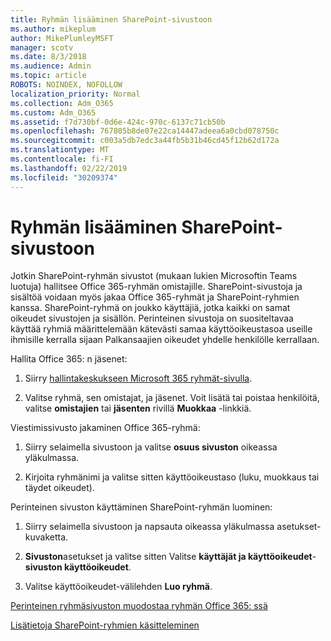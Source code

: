 ```yaml
---
title: Ryhmän lisääminen SharePoint-sivustoon
ms.author: mikeplum
author: MikePlumleyMSFT
manager: scotv
ms.date: 8/3/2018
ms.audience: Admin
ms.topic: article
ROBOTS: NOINDEX, NOFOLLOW
localization_priority: Normal
ms.collection: Adm_O365
ms.custom: Adm_O365
ms.assetid: f7d730bf-0d6e-424c-970c-6137c71cb50b
ms.openlocfilehash: 767805b8de07e22ca14447adeea6a0cbd078750c
ms.sourcegitcommit: c003a5db7edc3a44fb5b31b46cd45f12b62d172a
ms.translationtype: MT
ms.contentlocale: fi-FI
ms.lasthandoff: 02/22/2019
ms.locfileid: "30209374"
---
```

# <a name="add-a-group-to-a-sharepoint-site"></a>Ryhmän lisääminen SharePoint-sivustoon

Jotkin SharePoint-ryhmän sivustot (mukaan lukien Microsoftin Teams luotuja) hallitsee Office 365-ryhmän omistajille. SharePoint-sivustoja ja sisältöä voidaan myös jakaa Office 365-ryhmät ja SharePoint-ryhmien kanssa. SharePoint-ryhmä on joukko käyttäjiä, jotka kaikki on samat oikeudet sivustojen ja sisällön. Perinteinen sivustoja on suositeltavaa käyttää ryhmiä määrittelemään kätevästi samaa käyttöoikeustasoa useille ihmisille kerralla sijaan Palkansaajien oikeudet yhdelle henkilölle kerrallaan.
  
Hallita Office 365: n jäsenet:
  
1. Siirry [hallintakeskukseen Microsoft 365 ryhmät-sivulla](https://portal.office.com/adminportal/home#/groups).
    
2. Valitse ryhmä, sen omistajat, ja jäsenet. Voit lisätä tai poistaa henkilöitä, valitse **omistajien** tai **jäsenten** rivillä **Muokkaa** -linkkiä. 
    
Viestimissivusto jakaminen Office 365-ryhmä:
  
1. Siirry selaimella sivustoon ja valitse **osuus sivuston** oikeassa yläkulmassa. 
    
2. Kirjoita ryhmänimi ja valitse sitten käyttöoikeustaso (luku, muokkaus tai täydet oikeudet).
    
Perinteinen sivuston käyttäminen SharePoint-ryhmän luominen:
  
1. Siirry selaimella sivustoon ja napsauta oikeassa yläkulmassa asetukset-kuvaketta.
    
2. **Sivuston**asetukset ja valitse sitten Valitse **käyttäjät ja käyttöoikeudet**- **sivuston käyttöoikeudet**.
    
3. Valitse käyttöoikeudet-välilehden **Luo ryhmä**.
    
[Perinteinen ryhmäsivuston muodostaa ryhmän Office 365: ssä](https://go.microsoft.com/fwlink/?linkid=2008654)
  
[Lisätietoja SharePoint-ryhmien käsitteleminen](https://go.microsoft.com/fwlink/?linkid=874658)
  

